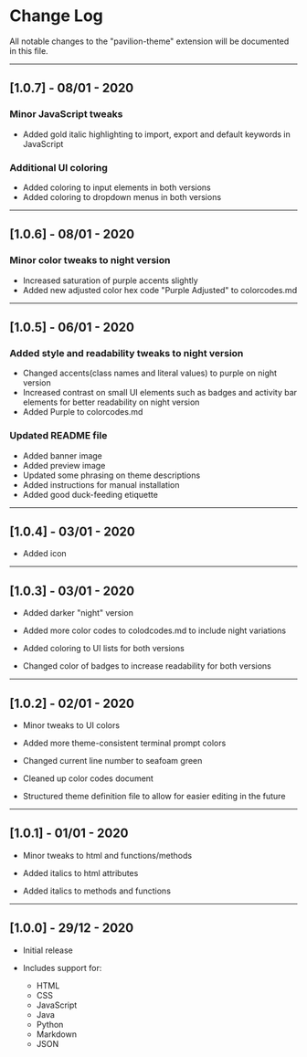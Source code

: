 # Change Log

All notable changes to the "pavilion-theme" extension will be documented in this file.

---

## [1.0.7] - 08/01 - 2020

### Minor JavaScript tweaks
- Added gold italic highlighting to import, export and default keywords in JavaScript

### Additional UI coloring
- Added coloring to input elements in both versions
- Added coloring to dropdown menus in both versions

---

## [1.0.6] - 08/01 - 2020

### Minor color tweaks to night version
- Increased saturation of purple accents slightly
- Added new adjusted color hex code "Purple Adjusted" to colorcodes.md

---

## [1.0.5] - 06/01 - 2020

### Added style and readability tweaks to night version

- Changed accents(class names and literal values) to purple on night version
- Increased contrast on small UI elements such as badges and activity bar elements for better readability on night version
- Added Purple to colorcodes.md 

### Updated README file

- Added banner image
- Added preview image
- Updated some phrasing on theme descriptions
- Added instructions for manual installation
- Added good duck-feeding etiquette

---

## [1.0.4] - 03/01 - 2020
- Added icon

---

## [1.0.3] - 03/01 - 2020
- Added darker "night" version

- Added more color codes to colodcodes.md to include night variations
- Added coloring to UI lists for both versions
- Changed color of badges to increase readability for both versions

---

## [1.0.2] - 02/01 - 2020
- Minor tweaks to UI colors

- Added more theme-consistent terminal prompt colors
- Changed current line number to seafoam green
- Cleaned up color codes document
- Structured theme definition file to allow for easier editing in the future

---

## [1.0.1] - 01/01 - 2020
- Minor tweaks to html and functions/methods

- Added italics to html attributes
- Added italics to methods and functions

---

## [1.0.0] - 29/12 - 2020

- Initial release

- Includes support for:
    - HTML
    - CSS
    - JavaScript
    - Java
    - Python
    - Markdown
    - JSON